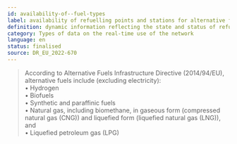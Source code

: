 ```yaml
---
id: availability-of--fuel-types
label: availability of refuelling points and stations for alternative fuel types
definition: dynamic information reflecting the state and status of refuelling points and stations corresponding to alternative fuels.
category: Types of data on the real-time use of the network
language: en
status: finalised
source: DR_EU_2022-670
---
```


>According to Alternative Fuels Infrastructure Directive (2014/94/EU), alternative fuels include (excluding electricity):\
•	Hydrogen\
•	Biofuels\
• Synthetic and paraffinic fuels\
• Natural gas, including biomethane, in gaseous form (compressed natural gas (CNG)) and liquefied form (liquefied natural gas (LNG)), and\
• Liquefied petroleum gas (LPG)

